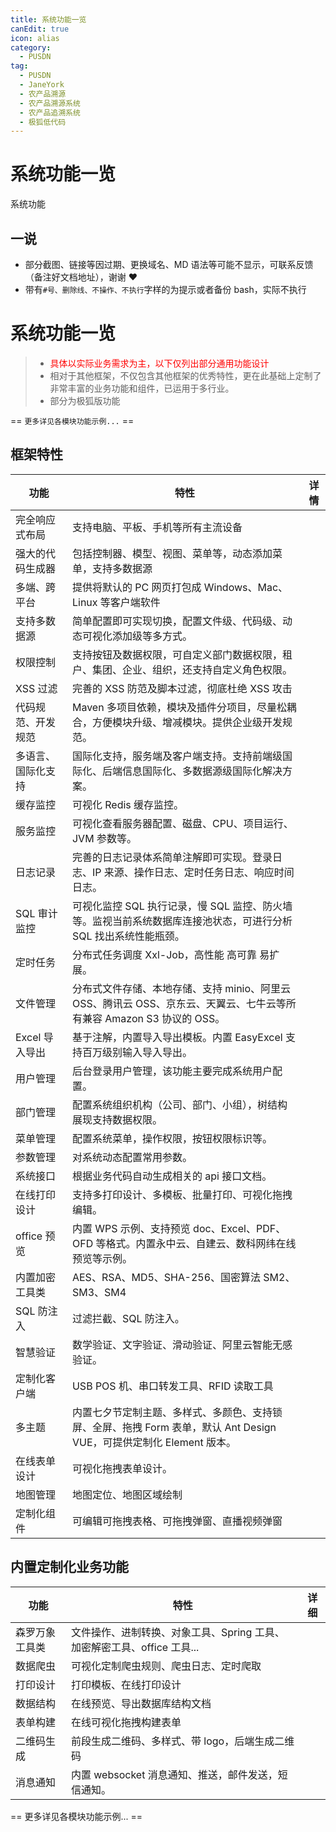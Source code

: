 ```yaml
---
title: 系统功能一览
canEdit: true
icon: alias
category:
  - PUSDN
tag:
  - PUSDN
  - JaneYork
  - 农产品溯源
  - 农产品溯源系统
  - 农产品追溯系统
  - 极狐低代码
---
```


# 系统功能一览

<tag color="green" text="系统功能">系统功能</tag>

## 一说

- 部分截图、链接等因过期、更换域名、MD 语法等可能不显示，可联系反馈（备注好文档地址），谢谢 ❤
- 带有`#号、删除线、不操作、不执行`字样的为提示或者备份 bash，实际不执行

# 系统功能一览

> - <font color="red">具体以实际业务需求为主，以下仅列出部分通用功能设计</font>
> - 相对于其他框架，不仅包含其他框架的优秀特性，更在此基础上定制了非常丰富的业务功能和组件，已运用于多行业。
> - 部分为极狐版功能

== `更多详见各模块功能示例...` ==

## 框架特性

| 功能 | 特性 | 详情 |
| --- | --- | --- |
| 完全响应式布局 | 支持电脑、平板、手机等所有主流设备 |  |
| 强大的代码生成器 | 包括控制器、模型、视图、菜单等，动态添加菜单，支持多数据源 |  |
| 多端、跨平台 | 提供将默认的 PC 网页打包成 Windows、Mac、Linux 等客户端软件 |  |
| 支持多数据源 | 简单配置即可实现切换，配置文件级、代码级、动态可视化添加级等多方式。 |  |
| 权限控制 | 支持按钮及数据权限，可自定义部门数据权限，租户、集团、企业、组织，还支持自定义角色权限。 |  |
| XSS 过滤 | 完善的 XSS 防范及脚本过滤，彻底杜绝 XSS 攻击 |  |
| 代码规范、开发规范 | Maven 多项目依赖，模块及插件分项目，尽量松耦合，方便模块升级、增减模块。提供企业级开发规范。 |  |
| 多语言、国际化支持 | 国际化支持，服务端及客户端支持。支持前端级国际化、后端信息国际化、多数据源级国际化解决方案。 |  |
| 缓存监控 | 可视化 Redis 缓存监控。 |  |
| 服务监控 | 可视化查看服务器配置、磁盘、CPU、项目运行、JVM 参数等。 |  |
| 日志记录 | 完善的日志记录体系简单注解即可实现。登录日志、IP 来源、操作日志、定时任务日志、响应时间日志。 |  |
| SQL 审计监控 | 可视化监控 SQL 执行记录，慢 SQL 监控、防火墙等。监视当前系统数据库连接池状态，可进行分析 SQL 找出系统性能瓶颈。 |  |
| 定时任务 | 分布式任务调度 Xxl-Job，高性能 高可靠 易扩展。 |  |
| 文件管理 | 分布式文件存储、本地存储、支持 minio、阿里云 OSS、腾讯云 OSS、京东云、天翼云、七牛云等所有兼容 Amazon S3 协议的 OSS。 |  |
| Excel 导入导出 | 基于注解，内置导入导出模板。内置 EasyExcel 支持百万级别输入导入导出。 |  |
| 用户管理 | 后台登录用户管理，该功能主要完成系统用户配置。 |  |
| 部门管理 | 配置系统组织机构（公司、部门、小组），树结构展现支持数据权限。 |  |
| 菜单管理 | 配置系统菜单，操作权限，按钮权限标识等。 |  |
| 参数管理 | 对系统动态配置常用参数。 |  |
| 系统接口 | 根据业务代码自动生成相关的 api 接口文档。 |  |
| 在线打印设计 | 支持多打印设计、多模板、批量打印、可视化拖拽编辑。 |  |
| office 预览 | 内置 WPS 示例、支持预览 doc、Excel、PDF、OFD 等格式。内置永中云、自建云、数科网纬在线预览等示例。 |  |
| 内置加密工具类 | AES、RSA、MD5、SHA-256、国密算法 SM2、SM3、SM4 |  |
| SQL 防注入 | 过滤拦截、SQL 防注入。 |  |
| 智慧验证 | 数学验证、文字验证、滑动验证、阿里云智能无感验证。 |  |
| 定制化客户端 | USB POS 机、串口转发工具、RFID 读取工具 |  |
| 多主题 | 内置七夕节定制主题、多样式、多颜色、支持锁屏、全屏、拖拽 Form 表单，默认 Ant Design VUE，可提供定制化 Element 版本。 |  |
| 在线表单设计 | 可视化拖拽表单设计。 |  |
| 地图管理 | 地图定位、地图区域绘制 |  |
| 定制化组件 | 可编辑可拖拽表格、可拖拽弹窗、直播视频弹窗 |  |

## 内置定制化业务功能

| 功能           | 特性                                                                    | 详细 |
| -------------- | ----------------------------------------------------------------------- | ---- |
| 森罗万象工具类 | 文件操作、进制转换、对象工具、Spring 工具、加密解密工具、office 工具... |      |
| 数据爬虫       | 可视化定制爬虫规则、爬虫日志、定时爬取                                  |      |
| 打印设计       | 打印模板、在线打印设计                                                  |      |
| 数据结构       | 在线预览、导出数据库结构文档                                            |      |
| 表单构建       | 在线可视化拖拽构建表单                                                  |      |
| 二维码生成     | 前段生成二维码、多样式、带 logo，后端生成二维码                         |      |
| 消息通知       | 内置 websocket 消息通知、推送，邮件发送，短信通知。                     |      |

== 更多详见各模块功能示例... ==
